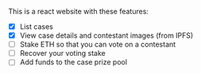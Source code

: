 This is a react website with these features:
- [x] List cases
- [x] View case details and contestant images (from IPFS)
- [ ] Stake ETH so that you can vote on a contestant
- [ ] Recover your voting stake
- [ ] Add funds to the case prize pool
